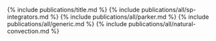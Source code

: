 {% include publications/title.md %}
{% include publications/all/sp-integrators.md %}
{% include publications/all/parker.md %}
{% include publications/all/generic.md %}
{% include publications/all/natural-convection.md %}